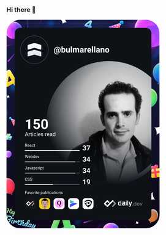 ### Hi there 👋

<!--
**bulmaroarellano/bulmaroarellano** is a ✨ _special_ ✨ repository because its `README.md` (this file) appears on your GitHub profile.

Here are some ideas to get you started:

- 🔭 I’m currently working on ...
- 🌱 I’m currently learning ...
- 👯 I’m looking to collaborate on ...
- 🤔 I’m looking for help with ...
- 💬 Ask me about ...
- 📫 How to reach me: ...
- 😄 Pronouns: ...
- ⚡ Fun fact: ...
-->
<a href="https://app.daily.dev/DailyDevTips"><img src="https://github.com/bulmaroarellano/bulmaroarellano/blob/master/devcard.svg" width="400" alt="Arellano's Dev Card"/></a>
